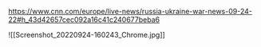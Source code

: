 https://www.cnn.com/europe/live-news/russia-ukraine-war-news-09-24-22#h_43d42657cec092a16c41c240677beba6

![[Screenshot_20220924-160243_Chrome.jpg]]

